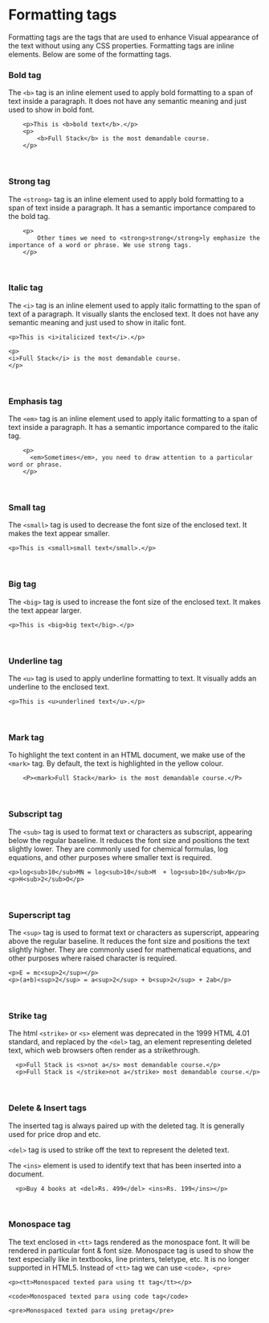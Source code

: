 # Formatting tags

Formatting tags are the tags that are used to enhance Visual appearance of the text without using any CSS properties. Formatting tags are inline elements. Below are some of the formatting tags.<br/>

### Bold tag
The ```<b>``` tag is an inline element used to apply bold formatting to a span of text inside a paragraph. It does not have any semantic meaning and just used to show in bold font.<br/>
```
    <p>This is <b>bold text</b>.</p>
    <p>
        <b>Full Stack</b> is the most demandable course.
    </p>
```
<br/>

### Strong tag
The ```<strong>``` tag is an inline element used to apply bold formatting to a span of text inside a paragraph. It has a semantic importance compared to the bold tag.<br/>
```
    <p>
        Other times we need to <strong>strong</strong>ly emphasize the importance of a word or phrase. We use strong tags.
    </p>
```
<br/>

### Italic tag
The ```<i>``` tag is an inline element used to apply italic formatting to the span of text of a paragraph. It visually slants the enclosed text. It does not have any semantic meaning and just used to show in italic font.<br/>
```
<p>This is <i>italicized text</i>.</p>

<p>
<i>Full Stack</i> is the most demandable course.
</p>
```
<br/>

### Emphasis tag
The ```<em>``` tag is an inline element used to apply italic formatting to a span of text inside a paragraph. It has a semantic importance compared to the italic tag.<br/>
```
    <p>
      <em>Sometimes</em>, you need to draw attention to a particular word or phrase.
    </p>
```
<br/>

### Small tag
The ```<small>``` tag is used to decrease the font size of the enclosed text. It makes the text appear smaller.<br/>
```
<p>This is <small>small text</small>.</p>
```
<br/>

### Big tag
The ```<big>``` tag is used to increase the font size of the enclosed text. It makes the text appear larger.<br/>

```
<p>This is <big>big text</big>.</p>
```
<br/>

### Underline tag
The ```<u>``` tag is used to apply underline formatting to text. It visually adds an underline to the enclosed text.<br/>
```
<p>This is <u>underlined text</u>.</p>
```
<br/>

### Mark tag
To highlight the text content in an HTML document, we make use of the ```<mark>``` tag. By default, the text is highlighted in the yellow colour.<br/>
```
    <P><mark>Full Stack</mark> is the most demandable course.</P>
```
<br/>

### Subscript tag
The ```<sub>``` tag is used to format text or characters as subscript, appearing below the regular baseline. It reduces the font size and positions the text slightly lower. They are commonly used for chemical formulas, log equations, and other purposes where smaller text is required.<br/>
```
<p>log<sub>10</sub>MN = log<sub>10</sub>M  + log<sub>10</sub>N</p>
<p>H<sub>2</sub>O</p>
```
<br/>

### Superscript tag
The ```<sup>``` tag is used to format text or characters as superscript, appearing above the regular baseline. It reduces the font size and positions the text slightly higher. They are commonly used for mathematical equations, and other purposes where raised character is required.<br/>
```
<p>E = mc<sup>2</sup></p>
<p>(a+b)<sup>2</sup> = a<sup>2</sup> + b<sup>2</sup> + 2ab</p>
```
<br/>

### Strike tag
The html ```<strike>``` or ```<s>``` element was deprecated in the 1999 HTML 4.01 standard, and replaced by the ```<del>``` tag, an element representing deleted text, which web browsers often render as a strikethrough.<br/>
```
  <p>Full Stack is <s>not a</s> most demandable course.</p>
  <p>Full Stack is </strike>not a</strike> most demandable course.</p>
```
<br/>

### Delete & Insert tags
The inserted tag is always paired up with the deleted tag. It is generally used for price drop and etc.

```<del>``` tag is used to strike off the text to represent the deleted text.<br/>

The ```<ins>``` element is used to identify text that has been inserted into a document.<br/>

```
  <p>Buy 4 books at <del>Rs. 499</del> <ins>Rs. 199</ins></p>
```
<br/>

### Monospace tag
The text enclosed in ```<tt>``` tags rendered as the monospace font. It will be rendered in particular font & font size. Monospace tag is used to show the text especially like in textbooks, line printers, teletype, etc. It is no longer supported in HTML5. Instead of ```<tt>``` tag we can use ```<code>, <pre>```<br/>

```
<p><tt>Monospaced texted para using tt tag</tt></p>

<code>Monospaced texted para using code tag</code>

<pre>Monospaced texted para using pretag</pre>
```
<br/>